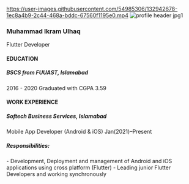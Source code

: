 <!-- <div > -->
https://user-images.githubusercontent.com/54985306/132942678-1ec8a4b9-2c44-468a-bddc-67560f1195e0.mp4
![profile header jpg1](https://user-images.githubusercontent.com/54985306/132942703-ecf1b0e7-3c70-4c37-924a-d287b9920fcd.jpg)
<h3>Muhammad Ikram Ulhaq</h3>
Flutter Developer
<h4>EDUCATION</h4>
<h5>BSCS from FUUAST, Islamabad</h5>
2016 - 2020
Graduated with CGPA 3.59
<h4>WORK EXPERIENCE</h4>
<h5>Softech Business Services, Islamabad</h5>
Mobile App Developer (Android & iOS) 
Jan(2021)–Present
<h5>Responsibilities:</h5>
- Development, Deployment and management of Android and iOS applications using cross platform (Flutter)
- Leading junior Flutter Developers and working synchronously
<!-- </div> -->

